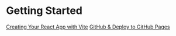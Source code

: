 # Getting Started

[Creating Your React App with Vite](Creating-Your-React-App-with-Vite.md)
[GitHub & Deploy to GitHub Pages](GitHub-and-Deploy-to-GitHub-Pages.md)
